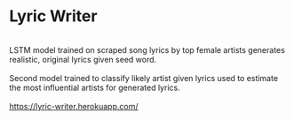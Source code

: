 Lyric Writer
============
<br>
LSTM model trained on scraped song lyrics by top female artists generates realistic, original lyrics given seed word.
<br><br>
Second model trained to classify likely artist given lyrics used to estimate the most influential artists for generated lyrics.
<br><br>
<a href="https://lyric-writer.herokuapp.com/">https://lyric-writer.herokuapp.com/</a>
